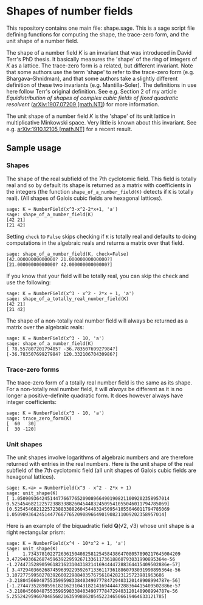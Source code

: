 # Shapes of number fields

This repository contains one main file: shape.sage. This is a sage script file defining functions for computing the shape, the trace-zero form, and the unit shape of a number field.

The shape of a number field *K* is an invariant that was introduced in David Terr's PhD thesis. It basically measures the 'shape' of the ring of integers of *K* as a lattice. The trace-zero form is a related, but different invariant. Note that some authors use the term 'shape' to refer to the trace-zero form (e.g. Bhargava–Shnidman), and that some authors take a slightly different definition of these two invariants (e.g. Mantilla-Soler). The definitions in use here follow Terr's original definition. See e.g. Section 2 of my article *Equidistribution of shapes of complex cubic fields of fixed quadratic resolvent* ([arXiv:1907.07209 [math.NT]](https://arxiv.org/abs/1907.07209)) for more information.

The unit shape of a number field *K* is the 'shape' of its unit lattice in multiplicative Minkowski space. Very little is known about this invariant. See e.g. [arXiv:1910.12105 [math.NT]](https://arxiv.org/pdf/1910.12105.pdf) for a recent result.

## Sample usage

### Shapes
The shape of the real subfield of the 7th cyclotomic field. This field is totally real and so by default its shape is returned as a matrix with coefficients in the integers (the function `shape_of_a_number_field(K)` detects if `K` is totally real). (All shapes of Galois cubic fields are hexagonal lattices).

```
sage: K = NumberField(x^3-x^2-2*x+1, 'a')
sage: shape_of_a_number_field(K)
[42 21]
[21 42]
```

Setting `check` to `False` skips checking if `K` is totally real and defaults to doing computations in the algebraic reals and returns a matrix over that field.
```
sage: shape_of_a_number_field(K, check=False)
[42.00000000000000? 21.00000000000000?]
[21.00000000000000? 42.00000000000000?]
```

If you know that your field will be totally real, you can skip the check and use the following:
```
sage: K = NumberField(x^3 - x^2 - 2*x + 1, 'a')
sage: shape_of_a_totally_real_number_field(K)
[42 21]
[21 42]
```

The shape of a non-totally real number field will always be returned as a matrix over the algebraic reals:
```
sage: K = NumberField(x^3 - 10, 'a')
sage: shape_of_a_number_field(K)
[ 78.55780720179485? -36.78350769927984?]
[-36.78350769927984? 120.33210670430986?]
```

### Trace-zero forms
The trace-zero form of a totally real number field is the same as its shape. For a non-totally real number field, it will *always* be different as it is no longer a positive-definite quadratic form. It does however always have integer coefficients:
```
sage: K = NumberField(x^3 - 10, 'a')
sage: trace_zero_form(K)
[  60   30]
[  30 -120]
```

### Unit shapes
The unit shapes involve logarithms of algebraic numbers and are therefore returned with entries in the real numbers. Here is the unit shape of the real subfield of the 7th cyclotomic field (all unit shapes of Galois cubic fields are hexagonal lattices).
```
sage: K.<a> = NumberField(x^3 - x^2 - 2*x + 1)
sage: unit_shape(K)
[ 1.05090936424514477667765209089664901908211009202358957014 0.525454682122572388338826045448324509541055046011794785069]
[0.525454682122572388338826045448324509541055046011794785069  1.05090936424514477667765209089664901908211009202358957014]
```

Here is an example of the biquadratic field **Q**(&radic;2, &radic;3) whose unit shape is a right rectangular prism:
```
sage: K = NumberField(x^4 - 10*x^2 + 1, 'a')
sage: unit_shape(K)
[     1.73437810227263615040825812545843864708057890217645004209  3.47294036626874596392295926713361173618860793031990895364e-56 -1.27447352890596182162310431821416944447288364415409502886e-57]
[ 3.47294036626874596392295926713361173618860793031990895364e-56      3.10727759958278392600229884035767561842823125723981963686 -3.21804566048755359959833840349077784729403120148908994787e-56]
[-1.27447352890596182162310431821416944447288364415409502886e-57 -3.21804566048755359959833840349077784729403120148908994787e-56      5.25524295960704856821635998862054522346506619464633121785]
```
